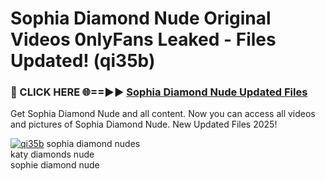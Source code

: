 # Sophia Diamond Nude Original Videos 0nlyFans Leaked - Files Updated! (qi35b)

<h3>🔴 CLICK HERE 🌐==►► <a href="https://tinyurl.com/52m3yx9h" rel="nofollow">Sophia Diamond Nude Updated Files</a></h3>

Get Sophia Diamond Nude and all content. Now you can access all videos and pictures of Sophia Diamond Nude. New Updated Files 2025!

[![qi35b](https://i.imgur.com/TnHtlc8.gif)](https://tinyurl.com/52m3yx9h)
sophia diamond nudes<br>
katy diamonds nude<br>
sophie diamond nude